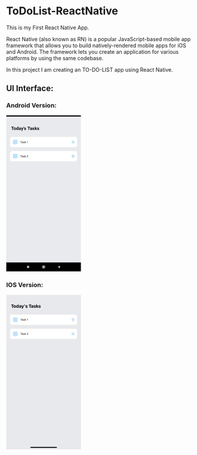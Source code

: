 # ToDoList-ReactNative

This is my First React Native App.

React Native (also known as RN) is a popular JavaScript-based mobile app framework that allows you to build natively-rendered mobile apps for iOS and Android. The framework lets you create an application for various platforms by using the same codebase.

In this project I am creating an TO-DO-LIST app using React Native.

## UI Interface:

### Android Version: 
<img src="https://github.com/MOHIT02082000/ToDoList-ReactNative/blob/master/Android%20Version.jpg" width="200"/>


### IOS Version: 
<img src="https://github.com/MOHIT02082000/ToDoList-ReactNative/blob/master/iOS%20Version.jpg" width="200"/>



